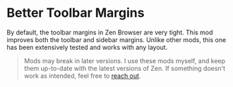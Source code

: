 
# Better Toolbar Margins
By default, the toolbar margins in Zen Browser are very tight. This mod improves both the toolbar and sidebar margins.
Unlike other mods, this one has been extensively tested and works with any layout.

> Mods may break in later versions. I use these mods myself, and keep them up-to-date with the latest versions of Zen. If something doesn't work as intended, feel free to [reach out](mailto:roman@rsiebert.dev).
